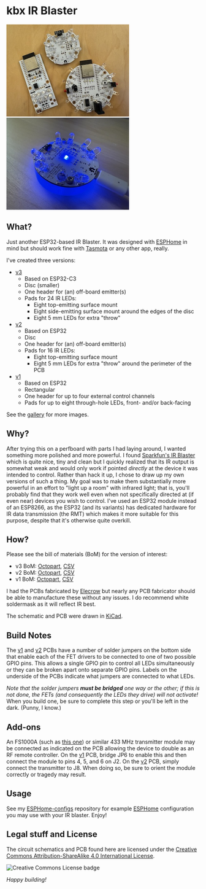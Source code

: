 # kbx IR Blaster

[![kbxIrBlasters](images/kbxIrBlaster-top-family-thumb.jpg "kbxIrBlasters")](GALLERY.md)
[![kbxIrBlaster-v3](images/kbxIrBlaster-v3-glow-thumb.jpg "kbxIrBlaster-v3")](GALLERY.md)

## What?

Just another ESP32-based IR Blaster. It was designed with [ESPHome](https://esphome.io) in mind but should work fine
with [Tasmota](https://tasmota.github.io/docs/) or any other app, really.

I've created three versions:
- [v3](v3/)
  - Based on ESP32-C3
  - Disc (smaller)
  - One header for (an) off-board emitter(s)
  - Pads for 24 IR LEDs:
    - Eight top-emitting surface mount
    - Eight side-emitting surface mount around the edges of the disc
    - Eight 5 mm LEDs for extra "throw"
- [v2](v2/)
  - Based on ESP32
  - Disc
  - One header for (an) off-board emitter(s)
  - Pads for 16 IR LEDs:
    - Eight top-emitting surface mount
    - Eight 5 mm LEDs for extra "throw" around the perimeter of the PCB
- [v1](v1/)
  - Based on ESP32
  - Rectangular
  - One header for up to four external control channels
  - Pads for up to eight through-hole LEDs, front- and/or back-facing

See the [gallery](GALLERY.md) for more images.

## Why?

After trying this on a perfboard with parts I had laying around, I wanted something more polished and more powerful.
I found [Sparkfun's IR Blaster](https://www.sparkfun.com/products/15031) which is quite nice, tiny and clean but I
quickly realized that its IR output is somewhat weak and would only work if pointed _directly_ at the device it was
intended to control. Rather than hack it up, I chose to draw up my own versions of such a thing. My goal was to make
them substantially more powerful in an effort to "light up a room" with infrared light; that is, you'll probably find
that they work well even when not specifically directed at (if even near) devices you wish to control. I've used an
ESP32 module instead of an ESP8266, as the ESP32 (and its variants) has dedicated hardware for IR data transmission
(the RMT) which makes it more suitable for this purpose, despite that it's otherwise quite overkill.

## How?

Please see the bill of materials (BoM) for the version of interest:
 -  v3 BoM: [Octopart](https://octopart.com/bom-tool/GUsHZQub), [CSV](v3/kbxIrBlaster_bom.csv)
 -  v2 BoM: [Octopart](https://octopart.com/bom-tool/78rYOXWE), [CSV](v2/kbxIrBlaster_bom.csv)
 -  v1 BoM: [Octopart](https://octopart.com/bom-tool/vDwq4wDr), [CSV](v1/kbxIrBlaster_bom.csv)

I had the PCBs fabricated by [Elecrow](https://www.elecrow.com) but nearly any PCB fabricator should be able to
manufacture these without any issues. I do recommend white soldermask as it will reflect IR best.

The schematic and PCB were drawn in [KiCad](https://www.kicad.org).

## Build Notes

The [v1](v1/) and [v2](v2/) PCBs have a number of solder jumpers on the bottom side that enable each of the FET drivers
to be connected to one of two possible GPIO pins. This allows a single GPIO pin to control all LEDs simultaneously or
they can be broken apart onto separate GPIO pins. Labels on the underside of the PCBs indicate what jumpers are
connected to what LEDs.

_Note that the solder jumpers **must be bridged** one way or the other; if this is not done, the FETs (and consequently
the LEDs they drive) will not activate!_ When you build one, be sure to complete this step or you'll be left in the
dark. (Punny, I know.)

## Add-ons

An FS1000A (such as [this one](https://www.amazon.com/HiLetgo-Wireless-Transmitter-Receiver-Raspberry/dp/B01DKC2EY4/))
or similar 433 MHz transmitter module may be connected as indicated on the PCB allowing the device to double as an RF
remote controller. On the [v1](v1/) PCB, bridge JP6 to enable this and then connect the module to pins 4, 5, and 6 on
J2. On the [v2](v2/) PCB, simply connect the transmitter to J8. When doing so, be sure to orient the module correctly
or tragedy may result.

## Usage

See my [ESPHome-configs](https://github.com/kbx81/esphome-configs) repository for example
[ESPHome](https://esphome.io) configuration you may use with your IR blaster. Enjoy!

 ## Legal stuff and License

The circuit schematics and PCB found here are licensed under the
 [Creative Commons Attribution-ShareAlike 4.0 International License](http://creativecommons.org/licenses/by-sa/4.0/).

![Creative Commons License badge](https://i.creativecommons.org/l/by-sa/4.0/88x31.png)

_Happy building!_
